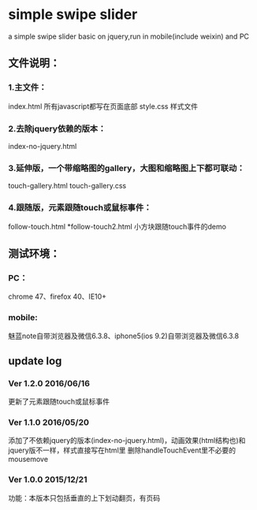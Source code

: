 # simple swipe slider
a simple swipe slider basic on jquery,run in mobile(include weixin) and PC

## 文件说明：
### 1.主文件：
  index.html 所有javascript都写在页面底部
  style.css 样式文件
### 2.去除jquery依赖的版本：
  index-no-jquery.html
### 3.延伸版，一个带缩略图的gallery，大图和缩略图上下都可联动：
  touch-gallery.html
  touch-gallery.css
### 4.跟随版，元素跟随touch或鼠标事件：
  follow-touch.html
  *follow-touch2.html 小方块跟随touch事件的demo

## 测试环境：
### PC：
chrome 47、firefox 40、IE10+
### mobile:
魅蓝note自带浏览器及微信6.3.8、iphone5(ios 9.2)自带浏览器及微信6.3.8

## update log
### Ver 1.2.0 2016/06/16
  更新了元素跟随touch或鼠标事件

### Ver 1.1.0 2016/05/20
  添加了不依赖jquery的版本(index-no-jquery.html)，动画效果(html结构也)和jquery版不一样，样式直接写在html里
  删除handleTouchEvent里不必要的mousemove

### Ver 1.0.0 2015/12/21
  功能：本版本只包括垂直的上下划动翻页，有页码

